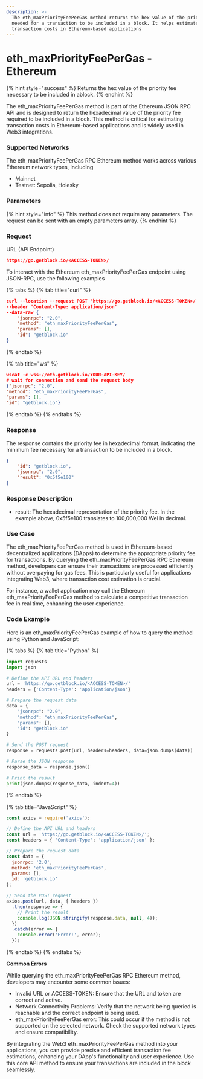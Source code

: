 ```yaml
---
description: >-
  The eth_maxPriorityFeePerGas method returns the hex value of the priority fee
  needed for a transaction to be included in a block. It helps estimate
  transaction costs in Ethereum-based applications
---
```


# eth\_maxPriorityFeePerGas - Ethereum

{% hint style="success" %}
Returns the hex value of the priority fee necessary to be included in ablock.
{% endhint %}

The eth\_maxPriorityFeePerGas method is part of the Ethereum JSON RPC API and is designed to return the hexadecimal value of the priority fee required to be included in a block. This method is critical for estimating transaction costs in Ethereum-based applications and is widely used in Web3 integrations.

### Supported Networks

The eth\_maxPriorityFeePerGas RPC Ethereum method works across various Ethereum network types, including

* Mainnet
* Testnet: Sepolia, Holesky

### Parameters

{% hint style="info" %}
This method does not require any parameters. The request can be sent with an empty parameters array.
{% endhint %}

### Request

URL (API Endpoint)

```json
https://go.getblock.io/<ACCESS-TOKEN>/
```

To interact with the Ethereum eth\_maxPriorityFeePerGas endpoint using JSON-RPC, use the following examples

{% tabs %}
{% tab title="curl" %}
```json
curl --location --request POST 'https://go.getblock.io/<ACCESS-TOKEN>/' 
--header 'Content-Type: application/json' 
--data-raw {
    "jsonrpc": "2.0",
    "method": "eth_maxPriorityFeePerGas",
    "params": [],
    "id": "getblock.io"
}

```
{% endtab %}

{% tab title="ws" %}
```json
wscat -c wss://eth.getblock.io/YOUR-API-KEY/ 
# wait for connection and send the request body 
{"jsonrpc": "2.0",
"method": "eth_maxPriorityFeePerGas",
"params": [],
"id": "getblock.io"}
```
{% endtab %}
{% endtabs %}

### Response

The response contains the priority fee in hexadecimal format, indicating the minimum fee necessary for a transaction to be included in a block.

```json
{
    "id": "getblock.io",
    "jsonrpc": "2.0",
    "result": "0x5f5e100"
}
```

### Response Description

* result: The hexadecimal representation of the priority fee. In the example above, 0x5f5e100 translates to 100,000,000 Wei in decimal.

### Use Case

The eth\_maxPriorityFeePerGas method is used in Ethereum-based decentralized applications (DApps) to determine the appropriate priority fee for transactions. By querying the eth\_maxPriorityFeePerGas RPC Ethereum method, developers can ensure their transactions are processed efficiently without overpaying for gas fees. This is particularly useful for applications integrating Web3, where transaction cost estimation is crucial.

For instance, a wallet application may call the Ethereum eth\_maxPriorityFeePerGas method to calculate a competitive transaction fee in real time, enhancing the user experience.

### Code Example

Here is an eth\_maxPriorityFeePerGas example of how to query the method using Python and JavaScript:

{% tabs %}
{% tab title="Python" %}
```python
import requests
import json

# Define the API URL and headers
url = 'https://go.getblock.io/<ACCESS-TOKEN>/'
headers = {'Content-Type': 'application/json'}

# Prepare the request data
data = {
    "jsonrpc": "2.0",
    "method": "eth_maxPriorityFeePerGas",
    "params": [],
    "id": "getblock.io"
}

# Send the POST request
response = requests.post(url, headers=headers, data=json.dumps(data))

# Parse the JSON response
response_data = response.json()

# Print the result
print(json.dumps(response_data, indent=4))
```
{% endtab %}

{% tab title="JavaScript" %}
```javascript
const axios = require('axios');

// Define the API URL and headers
const url = 'https://go.getblock.io/<ACCESS-TOKEN>/';
const headers = { 'Content-Type': 'application/json' };

// Prepare the request data
const data = {
  jsonrpc: '2.0',
  method: 'eth_maxPriorityFeePerGas',
  params: [],
  id: 'getblock.io'
};

// Send the POST request
axios.post(url, data, { headers })
  .then(response => {
    // Print the result
    console.log(JSON.stringify(response.data, null, 4));
  })
  .catch(error => {
    console.error('Error:', error);
  });
```
{% endtab %}
{% endtabs %}

**Common Errors**

While querying the eth\_maxPriorityFeePerGas RPC Ethereum method, developers may encounter some common issues:

* Invalid URL or ACCESS-TOKEN: Ensure that the URL and token are correct and active.
* Network Connectivity Problems: Verify that the network being queried is reachable and the correct endpoint is being used.
* eth\_maxPriorityFeePerGas error: This could occur if the method is not supported on the selected network. Check the supported network types and ensure compatibility.

By integrating the Web3 eth\_maxPriorityFeePerGas method into your applications, you can provide precise and efficient transaction fee estimations, enhancing your DApp's functionality and user experience. Use this core API method to ensure your transactions are included in the block seamlessly.

